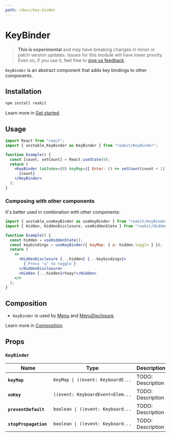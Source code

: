 ```yaml
---
path: /docs/key-binder
---
```


# KeyBinder

> **This is experimental** and may have breaking changes in minor or patch version updates. Issues for this module will have lower priority. Even so, if you use it, feel free to [give us feedback](https://github.com/reakit/reakit/issues/new/choose).

`KeyBinder` is an abstract component that adds key bindings to other components.

## Installation

```sh
npm install reakit
```

Learn more in [Get started](/docs/get-started).

## Usage

```jsx
import React from "react";
import { unstable_KeyBinder as KeyBinder } from "reakit/KeyBinder";

function Example() {
  const [count, setCount] = React.useState(0);
  return (
    <KeyBinder tabIndex={0} keyMap={{ Enter: () => setCount(count + 1) }}>
      {count}
    </KeyBinder>
  );
}
```

### Composing with other components

It's better used in combination with other components:

```jsx
import { unstable_useKeyBinder as useKeyBinder } from "reakit/KeyBinder";
import { Hidden, HiddenDisclosure, useHiddenState } from "reakit/Hidden";

function Example() {
  const hidden = useHiddenState();
  const keybindings = useKeyBinder({ keyMap: { a: hidden.toggle } });
  return (
    <>
      <HiddenDisclosure {...hidden} {...keybindings}>
        {`Press "a" to toggle`}
      </HiddenDisclosure>
      <Hidden {...hidden}>Yaay!</Hidden>
    </>
  );
}
```

## Composition

- `KeyBinder` is used by [Menu](/docs/menu) and [MenuDisclosure](/docs/menu).

Learn more in [Composition](/docs/composition#props-hooks).

## Props

<!-- Automatically generated -->

### `KeyBinder`

| Name | Type | Description |
|------|------|-------------|
| <strong><code>keyMap</code>&nbsp;</strong> | <code title="KeyMap &#124; ((event: KeyboardEvent&#60;Element&#62;) =&#62; KeyMap) &#124; undefined">KeyMap&nbsp;&#124;&nbsp;((event:&nbsp;KeyboardE...</code> | TODO: Description |
| <strong><code>onKey</code>&nbsp;</strong> | <code title="((event: KeyboardEvent&#60;Element&#62;) =&#62; any) &#124; undefined">((event:&nbsp;KeyboardEvent&#60;Elem...</code> | TODO: Description |
| <strong><code>preventDefault</code>&nbsp;</strong> | <code title="boolean &#124; ((event: KeyboardEvent&#60;Element&#62;) =&#62; boolean) &#124; undefined">boolean&nbsp;&#124;&nbsp;((event:&nbsp;Keyboard...</code> | TODO: Description |
| <strong><code>stopPropagation</code>&nbsp;</strong> | <code title="boolean &#124; ((event: KeyboardEvent&#60;Element&#62;) =&#62; boolean) &#124; undefined">boolean&nbsp;&#124;&nbsp;((event:&nbsp;Keyboard...</code> | TODO: Description |
